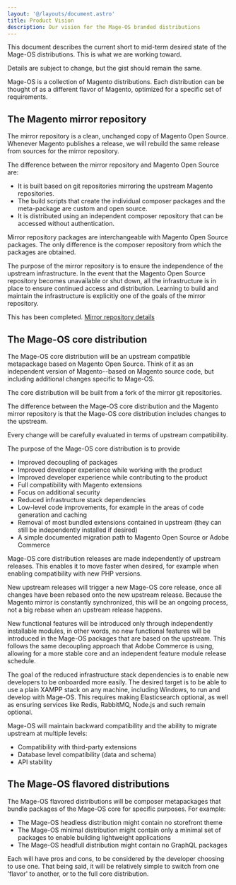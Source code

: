 ```yaml
---
layout: '@/layouts/document.astro'
title: Product Vision
description: Our vision for the Mage-OS branded distributions
---
```


This document describes the current short to mid-term desired state of the Mage-OS distributions. This is what we are working toward.

Details are subject to change, but the gist should remain the same.

Mage-OS is a collection of Magento distributions. Each distribution can be thought of as a different flavor of Magento, optimized for a specific set of requirements.

## The Magento mirror repository

The mirror repository is a clean, unchanged copy of Magento Open Source. Whenever Magento publishes a release, we will rebuild the same release from sources for the mirror repository.

The difference between the mirror repository and Magento Open Source are:

* It is built based on git repositories mirroring the upstream Magento repositories.
* The build scripts that create the individual composer packages and the meta-package are custom and open source.
* It is distributed using an independent composer repository that can be accessed without authentication.

Mirror repository packages are interchangeable with Magento Open Source packages. The only difference is the composer repository from which the packages are obtained.

The purpose of the mirror repository is to ensure the independence of the upstream infrastructure. In the event that the Magento Open Source repository becomes unavailable or shut down, all the infrastructure is in place to ensure continued access and distribution. Learning to build and maintain the infrastructure is explicitly one of the goals of the mirror repository.

This has been completed. [Mirror repository details](/distribution#magento-mirrors)

## The Mage-OS core distribution

The Mage-OS core distribution will be an upstream compatible metapackage based on Magento Open Source. Think of it as an independent version of Magento--based on Magento source code, but including additional changes specific to Mage-OS.

The core distribution will be built from a fork of the mirror git repositories.

The difference between the Mage-OS core distribution and the Magento mirror repository is that the Mage-OS core distribution includes changes to the upstream.

Every change will be carefully evaluated in terms of upstream compatibility.

The purpose of the Mage-OS core distribution is to provide

* Improved decoupling of packages
* Improved developer experience while working with the product
* Improved developer experience while contributing to the product
* Full compatibility with Magento extensions
* Focus on additional security
* Reduced infrastructure stack dependencies
* Low-level code improvements, for example in the areas of code generation and caching
* Removal of most bundled extensions contained in upstream (they can still be independently installed if desired)
* A simple documented migration path to Magento Open Source or Adobe Commerce

Mage-OS core distribution releases are made independently of upstream releases. This enables it to move faster when desired, for example when enabling compatibility with new PHP versions.

New upstream releases will trigger a new Mage-OS core release, once all changes have been rebased onto the new upstream release. Because the Magento mirror is constantly synchronized, this will be an ongoing process, not a big rebase when an upstream release happens.

New functional features will be introduced only through independently installable modules, in other words, no new functional features will be introduced in the Mage-OS packages that are based on the upstream. This follows the same decoupling approach that Adobe Commerce is using, allowing for a more stable core and an independent feature module release schedule.

The goal of the reduced infrastructure stack dependencies is to enable new developers to be onboarded more easily. The desired target is to be able to use a plain XAMPP stack on any machine, including Windows, to run and develop with Mage-OS. This requires making Elasticsearch optional, as well as ensuring services like Redis, RabbitMQ, Node.js and such remain optional.

Mage-OS will maintain backward compatibility and the ability to migrate upstream at multiple levels:

* Compatibility with third-party extensions
* Database level compatibility (data and schema)
* API stability

## The Mage-OS flavored distributions

The Mage-OS flavored distributions will be composer metapackages that bundle packages of the Mage-OS core for specific purposes. For example:

* The Mage-OS headless distribution might contain no storefront theme
* The Mage-OS minimal distribution might contain only a minimal set of packages to enable building lightweight applications
* The Mage-OS headfull distribution might contain no GraphQL packages

Each will have pros and cons, to be considered by the developer choosing to use one. That being said, it will be relatively simple to switch from one 'flavor' to another, or to the full core distribution.
